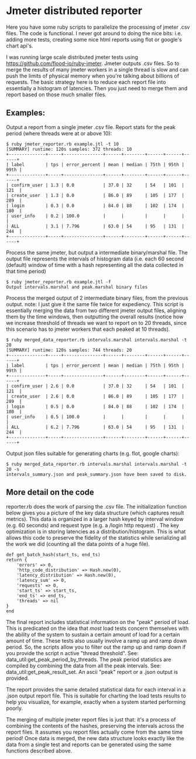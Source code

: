 # Jmeter distributed reporter
Here you have some ruby scripts to parallelize the processing of jmeter .csv files. The code is functional. I never got around to doing the nice bits: i.e. adding more tests, creating some nice html reports using flot or google's chart api's.

I was running large scale distributed jmeter tests using https://github.com/flood-io/ruby-jmeter. Jmeter outputs .csv files. So to merge the results of many jmeter workers in a single thread is slow and can push the limits of physical memory when you're talking about billions of requests. The basic strategy here is to reduce each report file into essentially a histogram of latencies. Then you just need to merge them and report based on those much smaller files.

## Examples:

Output a report from a single jmeter .csv file. Report stats for the peak period (where threads were at or above 10):
```
$ ruby jmeter_reporter.rb example.jtl -t 10
[SUMMARY] runtime: 120s samples: 372 threads: 10
+--------------+-----+---------------+------+--------+------+------+------+
| label        | tps | error_percent | mean | median | 75th | 95th | 99th |
+--------------+-----+---------------+------+--------+------+------+------+
| confirm_user | 1.3 | 0.0           | 37.0 | 32     | 54   | 101  | 121  |
| create_user  | 1.3 | 0.0           | 86.0 | 89     | 105  | 177  | 289  |
| login        | 0.3 | 0.0           | 84.0 | 88     | 102  | 174  | 180  |
| user_info    | 0.2 | 100.0         |      |        |      |      |      |
| ALL          | 3.1 | 7.796         | 63.0 | 54     | 95   | 131  | 244  |
+--------------+-----+---------------+------+--------+------+------+------+
```

Process the same jmeter, but output a intermediate binary/marshal file. The output file represents the intervals of histogram data (i.e. each 60 second (default) window of time with a hash representing all the data collected in that time period)
```
$ ruby jmeter_reporter.rb example.jtl -f
Output intervals.marshal and peak.marshal binary files
```

Process the merged output of 2 intermediate binary files, from the previous output. note: I just give it the same file twice for expediency. This script is essentially merging the data from two different jmeter output files,  aligning them by the time windows, then outputting the overall results (notice how we increase threshold of threads we want to report on to 20 threads, since this scenario has to jmeter workers that each peaked at 10 threads).
```
$ ruby merged_data_reporter.rb intervals.marshal intervals.marshal -t 20
[SUMMARY] runtime: 120s samples: 744 threads: 20
+--------------+-----+---------------+------+--------+------+------+------+
| label        | tps | error_percent | mean | median | 75th | 95th | 99th |
+--------------+-----+---------------+------+--------+------+------+------+
| confirm_user | 2.6 | 0.0           | 37.0 | 32     | 54   | 101  | 121  |
| create_user  | 2.6 | 0.0           | 86.0 | 89     | 105  | 177  | 289  |
| login        | 0.5 | 0.0           | 84.0 | 88     | 102  | 174  | 180  |
| user_info    | 0.5 | 100.0         |      |        |      |      |      |
| ALL          | 6.2 | 7.796         | 63.0 | 54     | 95   | 131  | 244  |
+--------------+-----+---------------+------+--------+------+------+------+
```

Output json files suitable for generating charts (e.g. flot, google charts):
```
$ ruby merged_data_reporter.rb intervals.marshal intervals.marshal -t 20 -s
intervals_summary.json and peak_summary.json have been saved to disk.
```

## More detail on the code

reporter.rb does the work of parsing the .csv file. The initialization function below gives you a picture of the key data structure (which captures result metrics). This data is organized in a larger hash keyed by interval window (e.g. 60 seconds) and request type (e.g. a /login http request) . The key optimization is in storing latencies as a distribution/histogram. This is what allows this code to preserve the fidelity of the statistics while serializing all the work we did (counting all the data points of a huge file).
```
def get_batch_hash(start_ts, end_ts)
return {
    'errors' => 0,
    'http_code_distribution' => Hash.new(0),
    'latency_distribution' => Hash.new(0),
    'latency_sum' => 0,
    'requests' => 0,
    'start_ts' => start_ts,
    'end_ts' => end_ts,
    'threads' => nil
}
end
  ```

The final report includes statistical information on the "peak" period of load. This is predicated on the idea that *most* load tests concern themselves with the ability of the system to sustain a certain amount of load for a certain amount of time. These tests also usually involve a ramp up and ramp down period. So, the scripts allow you to filter out the ramp up and ramp down if you provide the script n active "thread threshold". See: data_util:get_peak_period_by_threads. The peak period statistics are compiled by combining the data from all the peak intervals. See: data_util:get_peak_result_set. An ascii "peak" report or a .json output is provided.

The report provides the same detailed statistical data for each interval in a .json output report file. This is suitable for charting the load tests results to help you visualize, for example, exactly when a system started performing poorly.

The merging of multiple jmeter report files is just that: it's a process of combining the contents of the hashes, preserving the intervals across the report files. It assumes you report files actually come from the same time period! Once data is merged, the new data structure looks exactly like the data from a single test and reports can be generated using the same functions described above.
